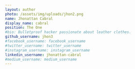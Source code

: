```yaml
---
layout: author
photo: /assets/img/uploads/jhon2.png
name: Jhonattan Cabral
display_name: cabral
position: The One
#bio: Bulletproof hacker passionate about leather clothes.
github_username: jhon3
#facebook_username: facebook_username
#twitter_username: twitter_username
#instagram_username: instagram_username
linkedin_username: jhonattan-cabral
#medium_username: medium_username
---
```


